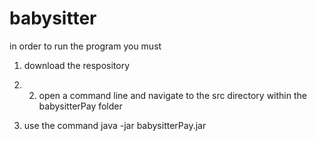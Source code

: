 # babysitter

in order to run the program you must

1. download the respository

2. 2. open a command line and navigate to the src directory within the babysitterPay folder

3. use the command java -jar babysitterPay.jar
